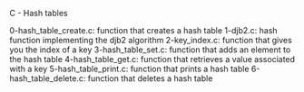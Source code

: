 C - Hash tables

0-hash_table_create.c: function that creates a hash table
1-djb2.c: hash function implementing the djb2 algorithm
2-key_index.c: function that gives you the index of a key
3-hash_table_set.c: function that adds an element to the hash table
4-hash_table_get.c: function that retrieves a value associated with a key
5-hash_table_print.c: function that prints a hash table
6-hash_table_delete.c: function that deletes a hash table
